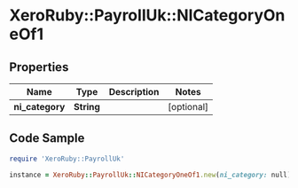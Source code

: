 # XeroRuby::PayrollUk::NICategoryOneOf1

## Properties

Name | Type | Description | Notes
------------ | ------------- | ------------- | -------------
**ni_category** | **String** |  | [optional] 

## Code Sample

```ruby
require 'XeroRuby::PayrollUk'

instance = XeroRuby::PayrollUk::NICategoryOneOf1.new(ni_category: null)
```


